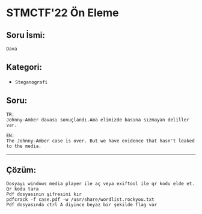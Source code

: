 # STMCTF'22 Ön Eleme

## Soru İsmi:
`Dava`


## Kategori:
 - `Steganografi`


## Soru:

```
TR:
Johnny-Amber davası sonuçlandı.Ama elimizde basına sızmayan deliller var.

EN:
The Johnny-Amber case is over. But we have evidence that hasn't leaked to the media.
```

---

## Çözüm:

```
Dosyayı windows media player ile aç veya exiftool ile qr kodu elde et. 
Qr kodu tara 
Pdf dosyasının şifresini kır 
pdfcrack -f case.pdf -w /usr/share/wordlist.rockyou.txt
Pdf dosyasında ctrl A diyince beyaz bir şekilde flag var
```

